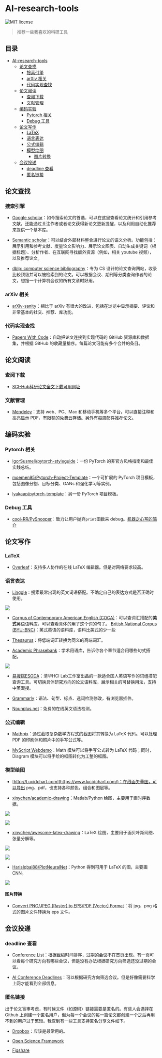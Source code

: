 # AI-research-tools

[![MIT license](https://img.shields.io/badge/license-MIT-blue.svg)](https://github.com/bighuang624/AI-research-tools/blob/master/LICENSE)

> 推荐一些我喜欢的科研工具

## 目录  <!-- omit in toc -->
- [AI-research-tools](#ai-research-tools)
  - [论文查找](#%E8%AE%BA%E6%96%87%E6%9F%A5%E6%89%BE)
    - [搜索引擎](#%E6%90%9C%E7%B4%A2%E5%BC%95%E6%93%8E)
    - [arXiv 相关](#arxiv-%E7%9B%B8%E5%85%B3)
    - [代码实现查找](#%E4%BB%A3%E7%A0%81%E5%AE%9E%E7%8E%B0%E6%9F%A5%E6%89%BE)
  - [论文阅读](#%E8%AE%BA%E6%96%87%E9%98%85%E8%AF%BB)
    - [查阅下载](#%E6%9F%A5%E9%98%85%E4%B8%8B%E8%BD%BD)
    - [文献管理](#%E6%96%87%E7%8C%AE%E7%AE%A1%E7%90%86)
  - [编码实验](#%E7%BC%96%E7%A0%81%E5%AE%9E%E9%AA%8C)
    - [Pytorch 相关](#pytorch-%E7%9B%B8%E5%85%B3)
    - [Debug 工具](#debug-%E5%B7%A5%E5%85%B7)
  - [论文写作](#%E8%AE%BA%E6%96%87%E5%86%99%E4%BD%9C)
    - [LaTeX](#latex)
    - [语言表达](#%E8%AF%AD%E8%A8%80%E8%A1%A8%E8%BE%BE)
    - [公式编辑](#%E5%85%AC%E5%BC%8F%E7%BC%96%E8%BE%91)
    - [模型绘图](#%E6%A8%A1%E5%9E%8B%E7%BB%98%E5%9B%BE)
      - [图片转换](#%E5%9B%BE%E7%89%87%E8%BD%AC%E6%8D%A2)
  - [会议投递](#%E4%BC%9A%E8%AE%AE%E6%8A%95%E9%80%92)
    - [deadline 查看](#deadline-%E6%9F%A5%E7%9C%8B)
    - [匿名链接](#%E5%8C%BF%E5%90%8D%E9%93%BE%E6%8E%A5)

## 论文查找

### 搜索引擎

* [Google scholar](https://scholar.google.com/schhp?hl=zh-CN)：如今搜索论文的首选，可以在这里查看论文统计和引用参考文献，还能通过关注作者或者论文获得新论文更新提醒，以及利用自动化推荐来提供一个基本库。

* [Semantic scholar](https://www.semanticscholar.org/)：可以结合外部材料整合进行论文的语义分析。功能包括：展示引用和参考文献、度量论文影响力、展示论文图表、自动生成关键词（根据标题）、分析作者、在互联网寻找额外资源（例如，相关 youtube 视频），以及推荐论文。

* [dblp: computer science bibliography](https://dblp.org/)：专为 CS 设计的论文查询网站，收录比较顶级并可以被检索到的论文。可以根据会议、期刊等分类查询作者的论文，想搜一个计算机会议的所有文章时好用。

### arXiv 相关

* [arXiv-sanity](http://arxiv-sanity.com/)：相比于 arXiv 有很大的改进，包括在浏览中显示摘要、评论和非常基本的社交、推荐、库功能。

### 代码实现查找

* [Papers With Code](https://paperswithcode.com/)：自动把论文连接到实现代码的 GitHub 资源库和数据集，并根据 GitHub 的收藏量排序。每篇论文可能有多个合并的条目。

## 论文阅读

### 查阅下载

* [SCI-Hub科研论文全文下载可用网址](http://tool.yovisun.com/scihub/)

### 文献管理

* [Mendeley](https://www.mendeley.com)：支持 web、PC、Mac 和移动手机等多个平台，可以直接注释和高亮显示 PDF，有限额的免费云存储。另外有每周邮件推荐论文。

## 编码实验

### Pytorch 相关

* [IgorSusmelj/pytorch-styleguide](https://github.com/IgorSusmelj/pytorch-styleguide)：一份 PyTorch 的非官方风格指南和最佳实践总结。

* [moemen95/Pytorch-Project-Template](https://github.com/moemen95/Pytorch-Project-Template)：一个可扩展的 PyTorch 项目模板，包括图像分割、目标分类、GANs 和强化学习等实例。

* [lyakaap/pytorch-template](https://github.com/lyakaap/pytorch-template)：另一份 PyTorch 项目模板。

### Debug 工具

* [cool-RR/PySnooper](https://github.com/cool-RR/pysnooper)：致力让用户抛弃`print`函数来 debug。[机器之心写的简介](https://mp.weixin.qq.com/s?__biz=MzA3MzI4MjgzMw==&mid=2650760939&idx=1&sn=5b69c106549f329f83ca241e1bc71ff3&chksm=871aa295b06d2b83deade4fc16f99ed5354572c8838d202d0a229d804bb535815f2315d980d0&scene=0&xtrack=1&key=6854b25c2a023c1b259671991171b31fab8ca8f0b3be42cfe9746f0ac6a97af337c3f692988c69af5813e1658308b6087dc66c1d1f218619aab29c7d02dfc8b005eff42eea7fcb837022e321727f14b5&ascene=1&uin=MjA1ODkwNzIyNw%3D%3D&devicetype=Windows+10&version=62060739&lang=zh_CN&pass_ticket=5JdoVuTltfAvWg%2FaBYq40SvnVT0xZhhRK9fPaxA3iu2MgoceoLJpRqamQ9gnBuY2)

## 论文写作

### LaTeX

* [Overleaf](https://www.overleaf.com/)：支持多人协作的在线 LaTeX 编辑器。但是对网络要求较高。

### 语言表达

* [Linggle](https://linggle.com/)：搜索最常出现的英文词语搭配。不确定自己的表达方式是否正确时使用。

![](https://raw.githubusercontent.com/bighuang624/pic-repo/master/Linggle.png)

* [Corpus of Contemporary American English (COCA)](https://www.english-corpora.org/coca/)：可以查词汇搭配的**美式**英语语料库，可以查看具体的用了这个词的句子。 [British National Corpus (BYU-BNC)](https://www.english-corpora.org/bnc/)：英式英语的语料库，语料比美式的少一些

* [Thesaurus](https://www.thesaurus.com/)：将低端词汇转换为同义的高端词汇。

* [Academic Phrasebank](http://www.phrasebank.manchester.ac.uk/)：学术用语库，告诉你各个章节适合用哪些句式搭配。

![](https://raw.githubusercontent.com/bighuang624/pic-repo/master/Academic%20Phrasebank.png)

* [易搜搭ESODA](http://www.esoda.org/)：清华HCI Lab工作室出品的一款适合国人英语写作的词组搭配查询工具。可切换具体研究方向的论文语料库，展示相关的可替换用法，支持中英混搜。

* [Grammarly](https://www.grammarly.com/)：语法、句型、标点、选词检测修改，有浏览器插件。

* [Nounplus.net](https://www.nounplus.net/)：免费的在线英文语法检测。

### 公式编辑

* [Mathpix](https://mathpix.com/)：通过截取复杂数学方程式的截图将其转换为 LaTeX 代码。可以处理 PDF 的印刷体和照片中的手写公式等。

* [MyScript Webdemo](https://webdemo.myscript.com/)：Math 模块可以将手写公式转为 LaTeX 代码；同时，Diagram 模块可以将手绘的框图转化为工整的框图。

### 模型绘图

* [http://Lucidchart.com](https://www.lucidchart.com/)：在线画矢量图，可以导出 png、pdf，也支持各种颜色，组合和图层等。

* [xinychen/academic-drawing](https://github.com/xinychen/academic-drawing)：Matlab/Python 绘图，主要用于画时序数据。

![](https://pic1.zhimg.com/v2-0d53a2844e564dce2de10a9db1a065c0_b.jpg)

![](https://pic3.zhimg.com/v2-301427b2eb16c35a5f048bf4fab60a7a_b.jpg)

* [xinychen/awesome-latex-drawing](https://github.com/xinychen/awesome-latex-drawing)：LaTeX 绘图，主要用于画贝叶斯网络、张量分解等。

![](https://pic3.zhimg.com/v2-d63bab55b236bda9b9fe07ba3ba42506_b.jpg)

![](https://pic1.zhimg.com/v2-b6ef40fd9307891f67538aa1c8c8e558_b.jpg)

* [HarisIqbal88/PlotNeuralNet](https://github.com/HarisIqbal88/PlotNeuralNet)：Python 得到可用于 LaTeX 的图，主要画 CNN。

![](https://user-images.githubusercontent.com/17570785/50308846-c2231880-049c-11e9-8763-3daa1024de78.png)

#### 图片转换

* [Convert PNG/JPEG (Raster) to EPS/PDF (Vector) Format](http://www.tlhiv.org/rast2vec/)：将 jpg、png 格式的图片文件转换为 eps 文件。

## 会议投递

### deadline 查看

* [Conference List](http://www.conferencelist.info/upcoming.html)：根据截稿时间排序，过期的会议不在首页出现。有一页可以看每个研究方向有哪些会议，但是没有办法根据研究方向筛选还没过期的会议。

* [AI Conference Deadlines](https://aideadlin.es/)：可以根据研究方向筛选会议。但是好像需要科学上网才能看到全部信息。


### 匿名链接

出于论文盲审考虑，有时候文件（如源码）链接需要是匿名的。有些人会选择在 Github 上创建一个匿名用户，但为每一个会议的每一篇论文都创建一个之后再用不到的用户过于繁琐。我查到有一些工具支持匿名分享文件如下。

* [Dropbox](https://www.dropbox.com/)：应该是最常用的。

* [Open Science Framework](http://help.osf.io/m/links_forks/l/783581-create-a-view-only-link-for-a-registration)

* [Figshare](https://knowledge.figshare.com/articles/item/how-to-share-cite-or-embed-my-data)
